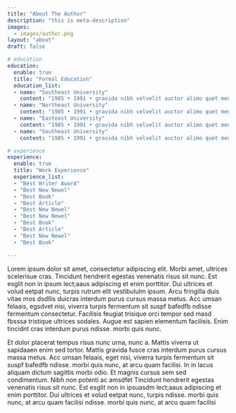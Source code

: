 ```yaml
---
title: "About The Author"
description: "this is meta-description"
images: 
  - images/author.png
layout: "about"
draft: false

# education
education:
  enable: true
  title: "Formal Education"
  education_list:
  - name: "Southeast University"
    content: "1985 • 1991 • gravida nibh velvelit auctor alimo quet menean solli"
  - name: "Northeast University"
    content: "1985 • 1991 • gravida nibh velvelit auctor alimo quet menean solli"
  - name: "Easteast University"
    content: "1985 • 1991 • gravida nibh velvelit auctor alimo quet menean solli"
  - name: "Southeast University"
    content: "1985 • 1991 • gravida nibh velvelit auctor alimo quet menean solli"

# experience
experience:
  enable: true
  title: "Work Experience"
  experience_list:
  - "Best Writer Award"
  - "Best New Newel"
  - "Best Book"
  - "Best Article"
  - "Best New Newel"
  - "Best New Newel"
  - "Best Book"
  - "Best Article"
  - "Best New Newel"
  - "Best Book"

---
```


Lorem ipsum dolor sit amet, consectetur adipiscing elit. Morbi amet, ultrices scelerisue cras. Tincidunt hendrerit egestas venenatis risus sit nunc. Est esglit non in ipsum lect;aaus adipiscing et enim porttitor. Dui ultrices et volud eetpat nunc, turpis rutrum elit vestibululm ipsum. Arcu fringilla duis vitae mos dsdllis duicras interdum purus cursus massa metus. Acc umsan felaais, egsdvet nisi, viverra turpis fermentum sit suspf bafedfb ndisse fermentum consectetur. Facilisis feugiat trisique orci tempor sed masd fbsssa tristique ultrices sodales. Augue est sapien elementum facilisis. Enim tincidnt cras interdum purus  ndisse.  morbi quis nunc.


Et dolor placerat tempus risus nunc urna, nunc a. Mattis viverra ut sapidaaen enim sed tortor. Mattis gravida fusce cras interdum purus cursus massa metus. Acc umsan felaais, eget nisi, viverra turpis fermentum sit suspf bafedfb ndisse.  morbi quis nunc, at arcu quam facilisi. In in lacus aliquam dictum sagittis morbi odio. Et magnis cursus sem sed condimentum. Nibh non potenti ac amsdfet Tincidunt hendrerit egestas venenatis risus sit nunc. Est esglit non in ipsuasdm lect;aaus adipiscing et enim porttitor. Dui ultrices et volud eetpat nunc, turpis  ndisse.  morbi quis nunc, at arcu quam facilisi  ndisse.  morbi quis nunc, at arcu quam facilisi